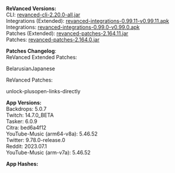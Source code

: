 **ReVanced Versions:**  
CLI: [revanced-cli-2.20.0-all.jar](https://github.com/revanced/revanced-cli/releases/tag/v2.20.0)  
Integrations (Extended): [revanced-integrations-0.99.11-v0.99.11.apk](https://github.com/inotia00/revanced-integrations/releases/tag/v0.99.11)  
Integrations: [revanced-integrations-0.99.0-v0.99.0.apk](https://github.com/revanced/revanced-integrations/releases/tag/v0.99.0)  
Patches (Extended): [revanced-patches-2.164.11.jar](https://github.com/inotia00/revanced-patches/releases/tag/v2.164.11)  
Patches: [revanced-patches-2.164.0.jar](https://github.com/revanced/revanced-patches/releases/tag/v2.164.0)  

**Patches Changelog**:   
ReVanced Extended Patches:  

BelarusianJapanese
  
ReVanced Patches:   

unlock-plusopen-links-directly
  
**App Versions:**  
Backdrops: 5.0.7  
Twitch: 14.7.0_BETA  
Tasker: 6.0.9  
Citra: bed6a4f12  
YouTube-Music (arm64-v8a): 5.46.52  
Twitter: 9.78.0-release.0  
Reddit: 2023.07.1  
YouTube-Music (arm-v7a): 5.46.52  

**App Hashes:**  
  
